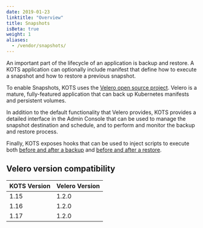 ```yaml
---
date: 2019-01-23
linktitle: "Overview"
title: Snapshots
isBeta: true
weight: 1
aliases:
  - /vendor/snapshots/
---
```


An important part of the lifecycle of an application is backup and restore. A KOTS application can optionally include manifest that define how to execute a snapshot and how to restore a previous snapshot.

To enable Snapshots, KOTS uses the [Velero open source project](https://velero.io/). Velero is a mature, fully-featured application that can back up Kubernetes manifests and persistent volumes.

In addition to the default functionality that Velero provides, KOTS provides a detailed interface in the Admin Console that can be used to manage the snapshot destination and schedule, and to perform and monitor the backup and restore process.

Finally, KOTS exposes hooks that can be used to inject scripts to execute both [before and after a backup](/vendor/snapshots/configuring-backup) and [before and after a restore](/vendor/snapshots/configuring-restore).

## Velero version compatibility

| KOTS Version | Velero Version |
|------|-------------|
| 1.15 | 1.2.0 |
| 1.16 | 1.2.0 |
| 1.17 | 1.2.0 |

